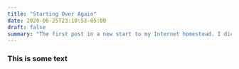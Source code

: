 ```yaml
---
title: "Starting Over Again"
date: 2020-06-25T23:10:53-05:00
draft: false
summary: "The first post in a new start to my Internet homestead. I dicuss the motivations for this iteration and goals."
---
```

### This is some text
